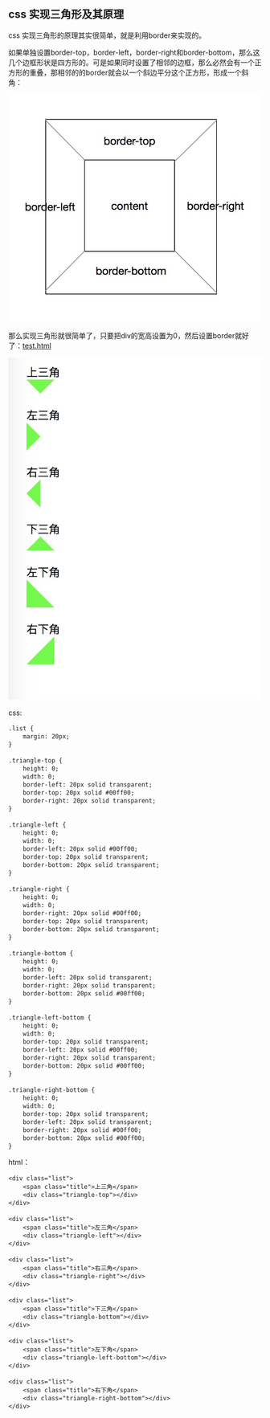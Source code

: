 ## css 实现三角形及其原理

css 实现三角形的原理其实很简单，就是利用border来实现的。

如果单独设置border-top，border-left，border-right和border-bottom，那么这几个边框形状是四方形的。可是如果同时设置了相邻的边框，那么必然会有一个正方形的重叠，那相邻的的border就会以一个斜边平分这个正方形，形成一个斜角：

![./border.png](./border.png)

那么实现三角形就很简单了，只要把div的宽高设置为0，然后设置border就好了：[test.html](https://github.com/yukiyuki1900/workspace/blob/master/css%E5%AE%9E%E7%8E%B0%E4%B8%89%E8%A7%92%E5%BD%A2%E5%8F%8A%E5%85%B6%E5%8E%9F%E7%90%86/test.html)

![./border2.png](./border2.png)


css:

```
.list {
	margin: 20px;
}

.triangle-top {
	height: 0;
	width: 0;
	border-left: 20px solid transparent;
	border-top: 20px solid #00ff00;
	border-right: 20px solid transparent;
}

.triangle-left {
	height: 0;
	width: 0;
	border-left: 20px solid #00ff00;
	border-top: 20px solid transparent;
	border-bottom: 20px solid transparent;
}

.triangle-right {
	height: 0;
	width: 0;
	border-right: 20px solid #00ff00;
	border-top: 20px solid transparent;
	border-bottom: 20px solid transparent;
}

.triangle-bottom {
	height: 0;
	width: 0;
	border-left: 20px solid transparent;
	border-right: 20px solid transparent;
	border-bottom: 20px solid #00ff00;
}

.triangle-left-bottom {
	height: 0;
	width: 0;
	border-top: 20px solid transparent;
	border-left: 20px solid #00ff00;
	border-right: 20px solid transparent;
	border-bottom: 20px solid #00ff00;
}

.triangle-right-bottom {
	height: 0;
	width: 0;
	border-top: 20px solid transparent;
	border-left: 20px solid transparent;
	border-right: 20px solid #00ff00;
	border-bottom: 20px solid #00ff00;
}
```

html：

```
<div class="list">
	<span class="title">上三角</span>
	<div class="triangle-top"></div>
</div>

<div class="list">
	<span class="title">左三角</span>
	<div class="triangle-left"></div>
</div>

<div class="list">
	<span class="title">右三角</span>
	<div class="triangle-right"></div>
</div>

<div class="list">
	<span class="title">下三角</span>
	<div class="triangle-bottom"></div>
</div>

<div class="list">
	<span class="title">左下角</span>
	<div class="triangle-left-bottom"></div>
</div>

<div class="list">
	<span class="title">右下角</span>
	<div class="triangle-right-bottom"></div>
</div>
```